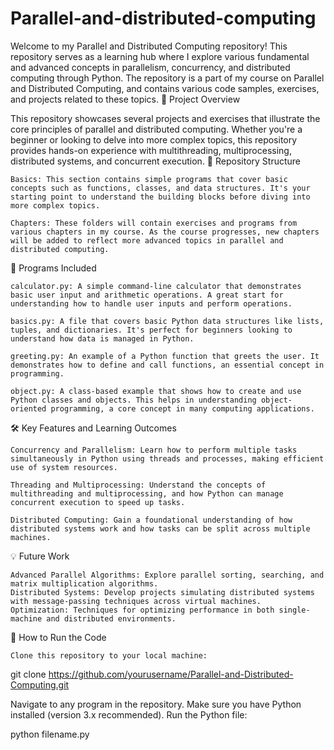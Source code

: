 # Parallel-and-distributed-computing

Welcome to my Parallel and Distributed Computing repository! This repository serves as a learning hub where I explore various fundamental and advanced concepts in parallelism, concurrency, and distributed computing through Python. The repository is a part of my course on Parallel and Distributed Computing, and contains various code samples, exercises, and projects related to these topics.
🚀 Project Overview

This repository showcases several projects and exercises that illustrate the core principles of parallel and distributed computing. Whether you're a beginner or looking to delve into more complex topics, this repository provides hands-on experience with multithreading, multiprocessing, distributed systems, and concurrent execution.
📁 Repository Structure

    Basics: This section contains simple programs that cover basic concepts such as functions, classes, and data structures. It's your starting point to understand the building blocks before diving into more complex topics.

    Chapters: These folders will contain exercises and programs from various chapters in my course. As the course progresses, new chapters will be added to reflect more advanced topics in parallel and distributed computing.

📜 Programs Included

    calculator.py: A simple command-line calculator that demonstrates basic user input and arithmetic operations. A great start for understanding how to handle user inputs and perform operations.

    basics.py: A file that covers basic Python data structures like lists, tuples, and dictionaries. It's perfect for beginners looking to understand how data is managed in Python.

    greeting.py: An example of a Python function that greets the user. It demonstrates how to define and call functions, an essential concept in programming.

    object.py: A class-based example that shows how to create and use Python classes and objects. This helps in understanding object-oriented programming, a core concept in many computing applications.

🛠️ Key Features and Learning Outcomes

    Concurrency and Parallelism: Learn how to perform multiple tasks simultaneously in Python using threads and processes, making efficient use of system resources.

    Threading and Multiprocessing: Understand the concepts of multithreading and multiprocessing, and how Python can manage concurrent execution to speed up tasks.

    Distributed Computing: Gain a foundational understanding of how distributed systems work and how tasks can be split across multiple machines.

💡 Future Work

    Advanced Parallel Algorithms: Explore parallel sorting, searching, and matrix multiplication algorithms.
    Distributed Systems: Develop projects simulating distributed systems with message-passing techniques across virtual machines.
    Optimization: Techniques for optimizing performance in both single-machine and distributed environments.

🚀 How to Run the Code

    Clone this repository to your local machine:

git clone https://github.com/yourusername/Parallel-and-Distributed-Computing.git

Navigate to any program in the repository.
Make sure you have Python installed (version 3.x recommended).
Run the Python file:

python filename.py
